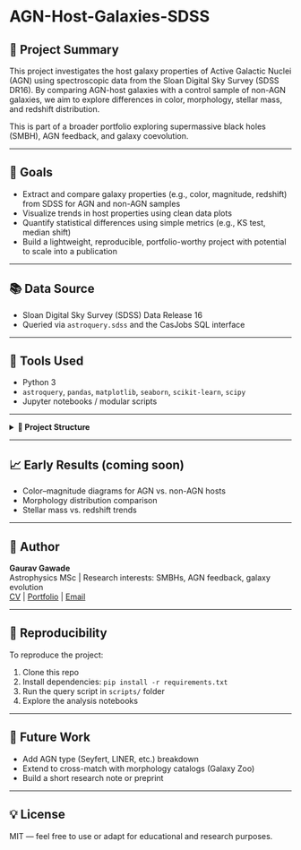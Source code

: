 # AGN-Host-Galaxies-SDSS

## 🔭 Project Summary
This project investigates the host galaxy properties of Active Galactic Nuclei (AGN) using spectroscopic data from the Sloan Digital Sky Survey (SDSS DR16). By comparing AGN-host galaxies with a control sample of non-AGN galaxies, we aim to explore differences in color, morphology, stellar mass, and redshift distribution.

This is part of a broader portfolio exploring supermassive black holes (SMBH), AGN feedback, and galaxy coevolution.

---

## 🎯 Goals
- Extract and compare galaxy properties (e.g., color, magnitude, redshift) from SDSS for AGN and non-AGN samples
- Visualize trends in host properties using clean data plots
- Quantify statistical differences using simple metrics (e.g., KS test, median shift)
- Build a lightweight, reproducible, portfolio-worthy project with potential to scale into a publication

---

## 📚 Data Source
- Sloan Digital Sky Survey (SDSS) Data Release 16
- Queried via `astroquery.sdss` and the CasJobs SQL interface

---

## 🧰 Tools Used
- Python 3
- `astroquery`, `pandas`, `matplotlib`, `seaborn`, `scikit-learn`, `scipy`
- Jupyter notebooks / modular scripts

---


<details> <summary><strong>📂 Project Structure</strong></summary>
text
Copy
Edit
AGN-Host-Galaxies-SDSS/
├── data/           📡 SDSS AGN and non-AGN samples  
├── notebooks/      📓 Jupyter notebooks for analysis  
├── scripts/        🛠️ SDSS query scripts and helpers  
├── outputs/        📊 Visuals, plots, and tables  
├── README.md       📘 Project overview  
├── LICENSE.md      ⚖️ MIT license for open reuse  
└── requirements.txt 📦 Python environment dependencies  
</details>




---

## 📈 Early Results (coming soon)
- Color–magnitude diagrams for AGN vs. non-AGN hosts
- Morphology distribution comparison
- Stellar mass vs. redshift trends

---

## 🧠 Author
**Gaurav Gawade**  
Astrophysics MSc | Research interests: SMBHs, AGN feedback, galaxy evolution  
[CV](#) | [Portfolio](#) | [Email](#)

---

## 🔌 Reproducibility
To reproduce the project:
1. Clone this repo
2. Install dependencies: `pip install -r requirements.txt`
3. Run the query script in `scripts/` folder
4. Explore the analysis notebooks

---

## 🌌 Future Work
- Add AGN type (Seyfert, LINER, etc.) breakdown
- Extend to cross-match with morphology catalogs (Galaxy Zoo)
- Build a short research note or preprint

---

## 💡 License
MIT — feel free to use or adapt for educational and research purposes.
